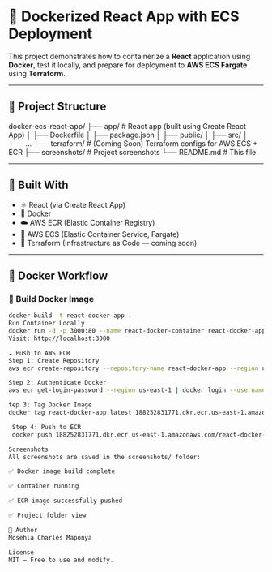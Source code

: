 # 🐳 Dockerized React App with ECS Deployment

This project demonstrates how to containerize a **React** application using **Docker**, test it locally, and prepare for deployment to **AWS ECS Fargate** using **Terraform**.

---

## 📂 Project Structure

docker-ecs-react-app/
├── app/ # React app (built using Create React App)
│ ├── Dockerfile
│ ├── package.json
│ ├── public/
│ ├── src/
│ └── ...
├── terraform/ # (Coming Soon) Terraform configs for AWS ECS + ECR
├── screenshots/ # Project screenshots
└── README.md # This file

---

## 🧱 Built With

- ⚛️ React (via Create React App)
- 🐳 Docker
- ☁️ AWS ECR (Elastic Container Registry)
- 🚀 AWS ECS (Elastic Container Service, Fargate)
- 📜 Terraform (Infrastructure as Code — coming soon)

---

## 🐳 Docker Workflow

### 🔨 Build Docker Image

```bash
docker build -t react-docker-app .
Run Container Locally
docker run -d -p 3000:80 --name react-docker-container react-docker-app
Visit: http://localhost:3000

☁️ Push to AWS ECR
Step 1: Create Repository
aws ecr create-repository --repository-name react-docker-app --region us-east-1

Step 2: Authenticate Docker
aws ecr get-login-password --region us-east-1 | docker login --username AWS --password-stdin 188252831771.dkr.ecr.us-east-1.amazonaws.com

tep 3: Tag Docker Image
docker tag react-docker-app:latest 188252831771.dkr.ecr.us-east-1.amazonaws.com/react-docker-app:latest

 Step 4: Push to ECR
 docker push 188252831771.dkr.ecr.us-east-1.amazonaws.com/react-docker-app:latest

Screenshots
All screenshots are saved in the screenshots/ folder:

✅ Docker image build complete

✅ Container running

✅ ECR image successfully pushed

✅ Project folder view

👤 Author
Mosehla Charles Maponya

License
MIT – Free to use and modify.




